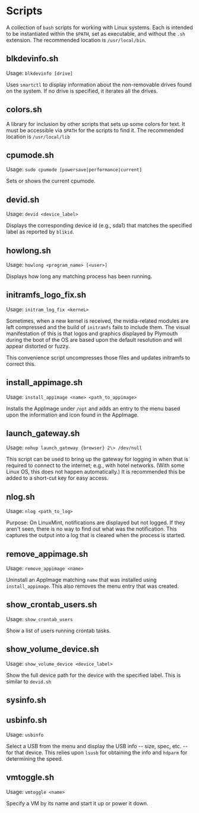 # Scripts
A collection of `bash` scripts for working with Linux systems.  Each is intended to be instantiated within the `$PATH`, set as executable, and without the `.sh` extension.  The recommended location is `/usr/local/bin`.

## blkdevinfo.sh
Usage: `blkdevinfo [drive]`

Uses `smartctl` to display information about the non-removable drives found on the system.  If no drive is specified, it iterates all the drives.

## colors.sh
A library for inclusion by other scripts that sets up some colors for text.  It must be accessible via `$PATH` for the scripts to find it.  The recommended location is `/usr/local/lib`

## cpumode.sh
Usage: `sudo cpumode [powersave|performance|current]`

Sets or shows the current cpumode.

## devid.sh
Usage: `devid <device_label>`

Displays the corresponding device id (e.g., sda1) that matches the specified label as reported by `blikid`.

## howlong.sh
Usage: `howlong <program_name> [<user>]`

Displays how long any matching process has been running.

## initramfs_logo_fix.sh
Usage: `initram_log_fix <kerneL>`

Sometimes, when a new kernel is received, the nvidia-related modules are left compressed and the build of `initramfs` fails to include them.  The visual manifestation of this is that logos and graphics displayed by Plymouth during the boot of the OS are based upon the default resolution and will appear distorted or fuzzy.

This convenience script uncompresses those files and updates initramfs to correct this.

## install_appimage.sh
Usage: `install_appimage <name> <path_to_appimage>`

Installs the AppImage under `/opt` and adds an entry to the menu based upon the information and icon found in the AppImage.

## launch_gateway.sh
Usage: `nohup launch_gateway {browser} 2\> /dev/null`

This script can be used to bring up the gateway for logging in when that is required to connect to the internet; e.g., with hotel networks.  (With some Linux OS, this does not happen automatically.)  It is recommended this be added to a short-cut key for easy access.

## nlog.sh
Usage: `nlog <path_to_log>`

Purpose: On LinuxMint, notifications are displayed but not logged.  If they aren't seen, there is no way to find out what was the notification. This captures the output into a log that is cleared when the process is started.

## remove_appimage.sh
Usage: `remove_appimage <name>`

Uninstall an AppImage matching `name` that was installed using `install_appimage`.  This also removes the menu entry that was created.

## show_crontab_users.sh
Usage: `show_crontab_users`

Show a list of users running crontab tasks.

## show_volume_device.sh
Usage: `show_volume_device <device_label>`

Show the full device path for the device with the specified label.  This is similar to `devid.sh`

## sysinfo.sh

## usbinfo.sh
Usage: `usbinfo`

Select a USB from the menu and display the USB info -- size, spec, etc. -- for that device.  This relies upon `lsusb` for obtaining the info and `hdparm` for determining the speed.

## vmtoggle.sh
Usage: `vmtoggle <name>`

Specify a VM by its name and start it up or power it down.